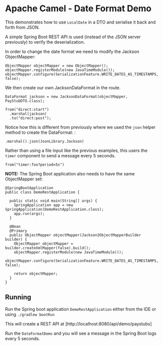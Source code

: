 # Apache Camel - Date Format Demo

This demonstrates how to use `LocalDate` in a DTO and serialise it back and forth from JSON.

A simple Spring Boot REST API is used (instead of the JSON server previously) to verify the deserialization.

In order to change the date format we need to modify the Jackson ObjectMapper:

    ObjectMapper objectMapper = new ObjectMapper();
    objectMapper.registerModule(new JavaTimeModule());
    objectMapper.configure(SerializationFeature.WRITE_DATES_AS_TIMESTAMPS, false);

We then create our own JacksonDataFormat in the route.

    DataFormat jackson = new JacksonDataFormat(objectMapper, PayStubDTO.class);

    from("direct:start")
      .marshal(jackson)
      .to("direct:post");

Notice how this is different from previously where we used the `json` helper method to create the DataFormat:
:

    .marshal().json(JsonLibrary.Jackson)

Rather than using a file input like the previous examples, this users the `timer` component to send a message every 5 seconds.

    from("timer:foo?period=5s")

**NOTE:** The Spring Boot application also needs to have the same ObjectMapper set:


    @SpringBootApplication
    public class DemoRestApplication {
    
      public static void main(String[] args) {
        SpringApplication app = new SpringApplication(DemoRestApplication.class);
        app.run(args);
      }
    
      @Bean
      @Primary
      public ObjectMapper objectMapper(Jackson2ObjectMapperBuilder builder) {
        ObjectMapper objectMapper = builder.createXmlMapper(false).build();
        objectMapper.registerModule(new JavaTimeModule());
        objectMapper.configure(SerializationFeature.WRITE_DATES_AS_TIMESTAMPS, false);
    
        return objectMapper;
      }
    }


## Running

Run the Spring boot application `DemoRestApplication` either from the IDE or using `./gradlew bootRun`

This will create a REST API at [http://localhost:8080/api/demo/paystubs]

Run the `DateFormatDemo` and you will see a message in the Spring Boot logs every 5 seconds.
 